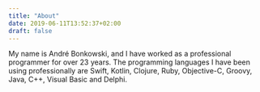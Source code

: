 ```yaml
---
title: "About"
date: 2019-06-11T13:52:37+02:00
draft: false
---
```


My name is André Bonkowski, and I have worked as a professional programmer for over 23 years. The programming languages I have been using professionally are Swift, Kotlin, Clojure, Ruby, Objective-C, Groovy, Java, C++, Visual Basic and Delphi.
